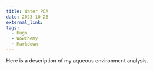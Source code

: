 ```yaml
---
title: Water PCA
date: 2023-10-26
external_link:
tags:
  - Hugo
  - Wowchemy
  - Markdown
---
```


Here is a description of my aqueous environment analysis.

<!--more-->
